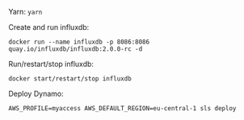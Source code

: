 Yarn: `yarn`

Create and run influxdb:

```
docker run --name influxdb -p 8086:8086 quay.io/influxdb/influxdb:2.0.0-rc -d
```

Run/restart/stop influxdb:

```
docker start/restart/stop influxdb
```

Deploy Dynamo:

```
AWS_PROFILE=myaccess AWS_DEFAULT_REGION=eu-central-1 sls deploy
```
